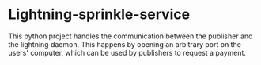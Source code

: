 # Lightning-sprinkle-service

This python project handles the communication between the publisher and the lightning daemon. This happens by opening an arbitrary port on the users' computer, which can be used by publishers to request a payment.

